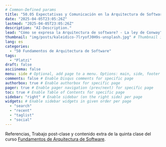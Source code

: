 ```yaml
---
# Common-Defined params
title: "50.05 Expectativas y Comunicación en la Arquitectura de Software"
date: "2025-04-05T23:05:26Z"
lastmod: "2025-04-05T23:05:26Z"
description: "AI-Description."
lead: "Cómo se expresa la Arquitectura de software? - La ley de Conway" # Lead text
thumbnail: "img/posts/kaleidico-7lryofJ0H9s-unsplash.jpg" # Thumbnail image
lang: es
categories:
  - "50 Fundamentos de Arquitectura de Software"
tags:
  - "Platzi"
draft: false
asciinema: false
menu: side # Optional, add page to a menu. Options: main, side, footer
comments: false # Enable Disqus comments for specific page
authorbox: true # Enable authorbox for specific page
pager: true # Enable pager navigation (prev/next) for specific page
toc: true # Enable Table of Contents for specific page
sidebar: "right" # Enable sidebar (on the right side) per page
widgets: # Enable sidebar widgets in given order per page
  - "search"
  - "recent"
  - "taglist"
  - "social"
---
```


Referencias, Trabajo post-clase y contenido extra de la quinta clase del curso [Fundamentos de Arquitectura de Software](https://platzi.com/). 

<!--more-->

